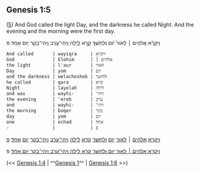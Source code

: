 ## Genesis 1:5

([5](http://biblehub.com/text/genesis/1-5.htm)) And God called the light Day, and the darkness he called Night. And the evening and the morning were the first day.

וַיִּקְרָ֨א אֱלֹהִ֤ים ׀ לָאֹור֙ יֹ֔ום וְלַחֹ֖שֶׁךְ קָ֣רָא לָ֑יְלָה וַֽיְהִי־עֶ֥רֶב וַֽיְהִי־בֹ֖קֶר יֹ֥ום אֶחָֽד׃ פ

	And called       | wayiqra     | ויקרא
	God              | Elohim      | אלהים ׀
	the light        | l'aur       | לאור
	Day              | yom         | יום
	and the darkness | welachoshek | ולחשך
	he called        | qara        | קרא
	Night            | layelah     | לילה
	and was          | wayhi-      | ויהי־
	the evening      | 'ereb       | ערב
	and              | wayhi-      | ויהי־
	the morning      | boqer       | בקר
	day              | yom         | יום
	one              | echad       | אחד׃
	-                |             | פ

[ויקרא](/keys/VIQRA) [אלהים](/keys/ALHIM) ׀ [לאור](/keys/LAVR) [יום](/keys/IVM) [ולחשך](/keys/VLChShK) [קרא](/keys/QRA) [לילה](/keys/LILH) [ויהי־ערב](/keys/VIHI-ORB) [ויהי־בקר](/keys/VIHI-BQR) [יום](/keys/IVM) [אחד](/keys/AChD)׃ [פ](/keys/P)

[ויקרא אלהים ׀ לאור יום ולחשך קרא לילה ויהי־ערב ויהי־בקר יום אחד](/keys/VIQRA.ALHIM|LAVR.IVM.VLChShK.QRA.LILH.VIHI-ORB.VIHI-BQR.IVM.AChD)׃ פ

(<< [Genesis 1:4](/genesis/1/4) | ^^[Genesis 1](/genesis/1)^^ | [Genesis 1:6](/genesis/1/6) >>)

